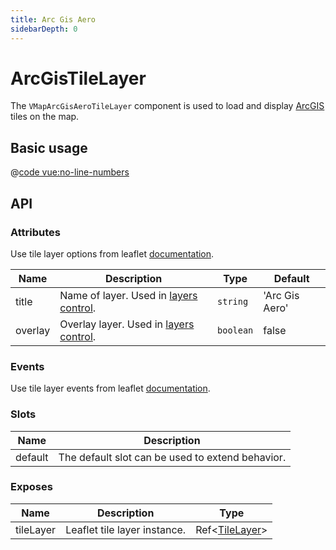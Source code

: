 ```yaml
---
title: Arc Gis Aero
sidebarDepth: 0
---
```


# ArcGisTileLayer

The `VMapArcGisAeroTileLayer` component is used to load and display [ArcGIS](https://www.arcgis.com) tiles on the map.

## Basic usage

<ClientOnly>
  <Demo url="/tile/basic-arc-gis-aero-tile-layer" >
  
  @[code vue:no-line-numbers](@playground/tile/basic-arc-gis-aero-tile-layer.vue)
  
  </Demo>
</ClientOnly>

## API

### Attributes

Use tile layer options from leaflet [documentation](https://leafletjs.com/reference.html#tilelayer).

| Name    | Description                                                                       | Type      | Default        |
| ------- | --------------------------------------------------------------------------------- | --------- | -------------- |
| title   | Name of layer. Used in [layers control](/components/control/layers-control.html). | `string`  | 'Arc Gis Aero' |
| overlay | Overlay layer. Used in [layers control](/components/control/layers-control.html). | `boolean` | false          |

### Events

Use tile layer events from leaflet [documentation](https://leafletjs.com/reference.html#tilelayer-event).

### Slots

| Name    | Description                                      |
| ------- | ------------------------------------------------ |
| default | The default slot can be used to extend behavior. |

### Exposes

| Name      | Description                  | Type                                               |
| --------- | ---------------------------- | -------------------------------------------------- |
| tileLayer | Leaflet tile layer instance. | Ref<[TileLayer](/components/types.html#tilelayer)> |

